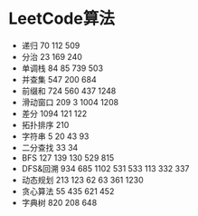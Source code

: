 # LeetCode算法

- 递归 70 112 509 
- 分治 23 169 240 
- 单调栈 84 85 739 503 
- 并查集 547 200 684 
- 前缀和 724 560 437 1248 
- 滑动窗口 209 3 1004 1208 
- 差分 1094 121 122 
- 拓扑排序 210 
- 字符串 5 20 43 93 
- 二分查找 33 34 
- BFS 127 139 130 529 815 
- DFS&回溯 934 685 1102 531  533 113 332 337 
- 动态规划 213 123 62 63 361 1230 
- 贪心算法 55 435 621 452 
- 字典树 820 208 648